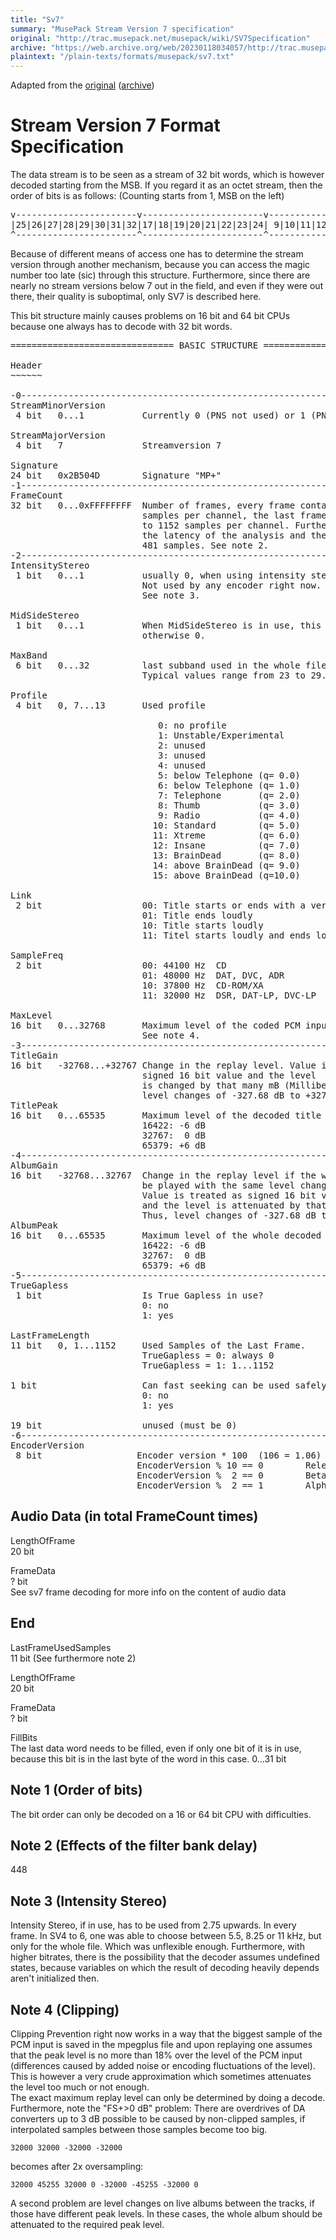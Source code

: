 ```yaml
---
title: "Sv7"
summary: "MusePack Stream Version 7 specification"
original: "http://trac.musepack.net/musepack/wiki/SV7Specification"
archive: "https://web.archive.org/web/20230118034057/http://trac.musepack.net/musepack/wiki/SV7Specification"
plaintext: "/plain-texts/formats/musepack/sv7.txt"
---
```


Adapted from the [original] ([archive])

# Stream Version 7 Format Specification

The data stream is to be seen as a stream of 32 bit words, which is however decoded starting from the MSB. If you regard it as an octet stream, then the order of bits is as follows: (Counting starts from 1, MSB on the left) 

<pre>v-----------------------v-----------------------v-----------------------v-----------------------v-----------------------v---
|25|26|27|28|29|30|31|32|17|18|19|20|21|22|23|24| 9|10|11|12|13|14|15|16| 1| 2| 3| 4| 5| 6| 7| 8|57|58|59|60|61|62|63|64|49|
^-----------------------^-----------------------^-----------------------^-----------------------^-----------------------^---
</pre>

Because of different means of access one has to determine the stream version through another mechanism, because you can access the magic number too late (sic) through this structure. Furthermore, since there are nearly no stream versions below 7 out in the field, and even if they were out there, their quality is suboptimal, only SV7 is described here.

This bit structure mainly causes problems on 16 bit and 64 bit CPUs because one always has to decode with 32 bit words. 

<pre>=============================== BASIC STRUCTURE ============================

Header
~~~~~~

-0-------------------------------------------------------------------------
StreamMinorVersion
 4 bit   0...1           Currently 0 (PNS not used) or 1 (PNS used)

StreamMajorVersion
 4 bit   7               Streamversion 7

Signature
24 bit   0x2B504D        Signature "MP+"
-1------------------------------------------------------------------------
FrameCount
32 bit   0...0xFFFFFFFF  Number of frames, every frame contains 1152
                         samples per channel, the last frame contains 1
                         to 1152 samples per channel. Furthermore, one has to consider
                         the latency of the analysis and the synthesis filterbank of
                         481 samples. See note 2.
-2-------------------------------------------------------------------------
IntensityStereo
 1 bit   0...1           usually 0, when using intensity stereo coding (IS) 1.
                         Not used by any encoder right now.
                         See note 3.

MidSideStereo
 1 bit   0...1           When MidSideStereo is in use, this bit is 1,
                         otherwise 0.

MaxBand
 6 bit   0...32          last subband used in the whole file.
                         Typical values range from 23 to 29.

Profile
 4 bit   0, 7...13       Used profile

                            0: no profile
                            1: Unstable/Experimental
                            2: unused
                            3: unused
                            4: unused
                            5: below Telephone (q= 0.0)
                            6: below Telephone (q= 1.0)
                            7: Telephone       (q= 2.0)
                            8: Thumb           (q= 3.0)
                            9: Radio           (q= 4.0)
                           10: Standard        (q= 5.0)
                           11: Xtreme          (q= 6.0)
                           12: Insane          (q= 7.0)
                           13: BrainDead       (q= 8.0)
                           14: above BrainDead (q= 9.0)
                           15: above BrainDead (q=10.0)

Link
 2 bit                   00: Title starts or ends with a very low level (no live or classical genre titles)
                         01: Title ends loudly
                         10: Title starts loudly
                         11: Titel starts loudly and ends loudly

SampleFreq
 2 bit                   00: 44100 Hz  CD
                         01: 48000 Hz  DAT, DVC, ADR
                         10: 37800 Hz  CD-ROM/XA
                         11: 32000 Hz  DSR, DAT-LP, DVC-LP

MaxLevel
16 bit   0...32768       Maximum level of the coded PCM input signal
                         See note 4.
-3-------------------------------------------------------------------------
TitleGain
16 bit   -32768...+32767 Change in the replay level. Value is treated as
                         signed 16 bit value and the level
                         is changed by that many mB (Millibel). Thus
                         level changes of -327.68 dB to +327.67 dB are possible.
TitlePeak
16 bit   0...65535       Maximum level of the decoded title
                         16422: -6 dB
                         32767:  0 dB
                         65379: +6 dB
-4-------------------------------------------------------------------------
AlbumGain
16 bit   -32768...32767  Change in the replay level if the whole cd is supposed to
                         be played with the same level change for all tracks.
                         Value is treated as signed 16 bit value
                         and the level is attenuated by that many mB (Millibel)
                         Thus, level changes of -327.68 dB to +327.67 dB are possible.
AlbumPeak
16 bit   0...65535       Maximum level of the whole decoded CD
                         16422: -6 dB
                         32767:  0 dB
                         65379: +6 dB
-5-------------------------------------------------------------------------
TrueGapless
 1 bit                   Is True Gapless in use?
                         0: no
                         1: yes

LastFrameLength
11 bit   0, 1...1152     Used Samples of the Last Frame.
                         TrueGapless = 0: always 0
                         TrueGapless = 1: 1...1152

1 bit                    Can fast seeking can be used safely ?
                         0: no
                         1: yes

19 bit                   unused (must be 0)
-6-------------------------------------------------------------------------
EncoderVersion
 8 bit                  Encoder version * 100  (106 = 1.06)
                        EncoderVersion % 10 == 0        Release (1.0)
                        EncoderVersion %  2 == 0        Beta (1.06)
                        EncoderVersion %  2 == 1        Alpha (1.05a...z)
</pre>

## Audio Data (in total FrameCount times)

LengthOfFrame<br />
20 bit

FrameData<br />
? bit<br />
See sv7 frame decoding for more info on the content of audio data 

## End

LastFrameUsedSamples<br />
11 bit (See furthermore note 2)

LengthOfFrame<br />
20 bit

FrameData<br />
? bit

FillBits<br />
The last data word needs to be filled, even if only one bit of it is in use, because this bit is in the last byte of the word in this case.
0...31 bit

## Note 1 (Order of bits)

The bit order can only be decoded on a 16 or 64 bit CPU with difficulties. 

## Note 2 (Effects of the filter bank delay)

448

## Note 3 (Intensity Stereo)

Intensity Stereo, if in use, has to be used from 2.75 upwards. In every frame. In SV4 to 6, one was able to choose between 5.5, 8.25 or 11 kHz, but only for the whole file. Which was unflexible enough. Furthermore, with higher bitrates, there is the possibility that the decoder assumes undefined states, because variables on which the result of decoding heavily depends aren't initialized then. 

## Note 4 (Clipping)

Clipping Prevention right now works in a way that the biggest sample of the PCM input is saved in the mpegplus file and upon replaying one assumes that the peak level is no more than 18% over the level of the PCM input (differences caused by added noise or encoding fluctuations of the level).<br />
This is however a very crude approximation which sometimes attenuates the level too much or not enough.<br />
The exact maximum replay level can only be determined by doing a decode.<br />
Furthermore, note the "FS+>0 dB" problem: There are overdrives of DA converters up to 3 dB possible to be caused by non-clipped samples, if interpolated samples between those samples become too big.

    32000 32000 -32000 -32000

becomes after 2x oversampling:

    32000 45255 32000 0 -32000 -45255 -32000 0

A second problem are level changes on live albums between the tracks, if those have different peak levels. In these cases, the whole album should be attenuated to the required peak level.

<!-- References -->
[original]: http://trac.musepack.net/musepack/wiki/SV7Specification
[archive]: https://web.archive.org/web/20230118034057/http://trac.musepack.net/musepack/wiki/SV7Specification
 
